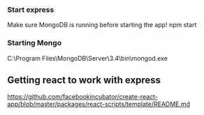 ### Start express
Make sure MongoDB is running before starting the app!
npm start


### Starting Mongo

C:\Program Files\MongoDB\Server\3.4\bin\mongod.exe


## Getting react to work with express
https://github.com/facebookincubator/create-react-app/blob/master/packages/react-scripts/template/README.md